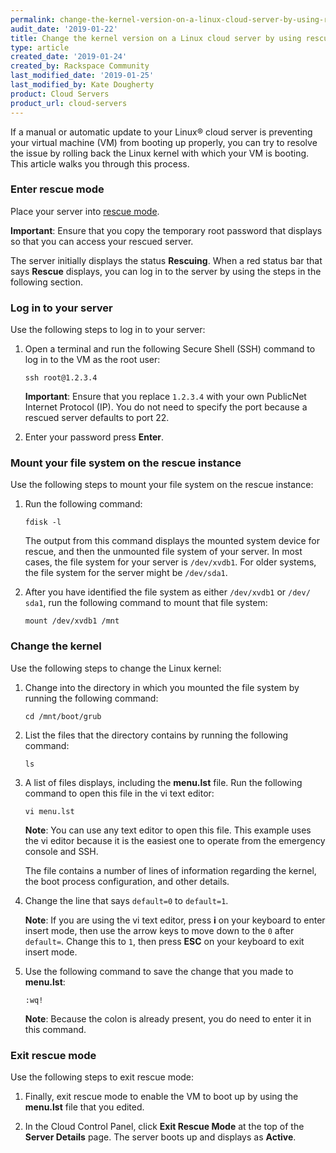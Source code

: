 ```yaml
---
permalink: change-the-kernel-version-on-a-linux-cloud-server-by-using-rescue-mode
audit_date: '2019-01-22'
title: Change the kernel version on a Linux cloud server by using rescue mode
type: article
created_date: '2019-01-24'
created_by: Rackspace Community
last_modified_date: '2019-01-25'
last_modified_by: Kate Dougherty
product: Cloud Servers
product_url: cloud-servers
---
```


If a manual or automatic update to your Linux&reg; cloud server is preventing your
virtual machine (VM) from booting up properly, you can try to resolve the
issue by rolling back the Linux kernel with which your VM is booting. This article
walks you through this process.

### Enter rescue mode

Place your server into [rescue mode](/support/how-to/rescue-mode/).

**Important**: Ensure that you copy the temporary root
password that displays so that you can access your rescued server.

The server initially displays the status **Rescuing**. When a
red status bar that says **Rescue** displays, you can log in to
the server by using the steps in the following section.

### Log in to your server

Use the following steps to log in to your server:

1. Open a terminal and run the following Secure Shell (SSH) command to
   log in to the VM as the root user:

       ssh root@1.2.3.4

   **Important**: Ensure that you replace `1.2.3.4` with your own PublicNet
   Internet Protocol (IP). You do not need to specify the port because a
   rescued server defaults to port 22.

2. Enter your password press **Enter**.

### Mount your file system on the rescue instance

Use the following steps to mount your
file system on the rescue instance:

1. Run the following command:

       fdisk -l

   The output from this command displays the mounted system device for rescue,
   and then the unmounted file system of your server. In most cases, the file
   system for your server is `/dev/xvdb1`. For older systems, the file system
   for the server might be `/dev/sda1`.

2. After you have identified the file system as either `/dev/xvdb1` or `/dev/
   sda1`, run the following command to mount that file system:

       mount /dev/xvdb1 /mnt

### Change the kernel

Use the following steps to change the Linux kernel:

1. Change into the directory in which you mounted the file system by running the following
   command:

       cd /mnt/boot/grub

2. List the files that the directory contains by running the following command:

       ls

3. A list of files displays, including the **menu.lst** file. Run the
   following command to open this file in the vi text editor:

       vi menu.lst

   **Note**: You can use any text editor to open this file. This example uses
   the vi editor because it is the easiest one to operate from the emergency
   console and SSH.

   The file contains a number of lines of information regarding the kernel,
   the boot process configuration, and other details.

4.  Change the line that says `default=0` to `default=1`.

    **Note**: If you are using the vi text editor, press **i** on your
    keyboard to enter insert mode, then use the arrow keys to move down to the
    `0` after `default=`. Change this to `1`, then press **ESC** on your
    keyboard to exit insert mode.

5. Use the following command to save the change that you made to **menu.lst**:

       :wq!

   **Note**: Because the colon is already present, you do need to enter it in this command.

### Exit rescue mode

Use the following steps to exit rescue mode:

1. Finally, exit rescue mode to enable the VM to boot up by using the
   **menu.lst** file that you edited.

2. In the Cloud Control Panel, click **Exit Rescue Mode** at the top of the
   **Server Details** page. The server boots up and displays as **Active**.
